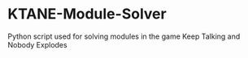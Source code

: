 # KTANE-Module-Solver
Python script used for solving modules in the game Keep Talking and Nobody Explodes
